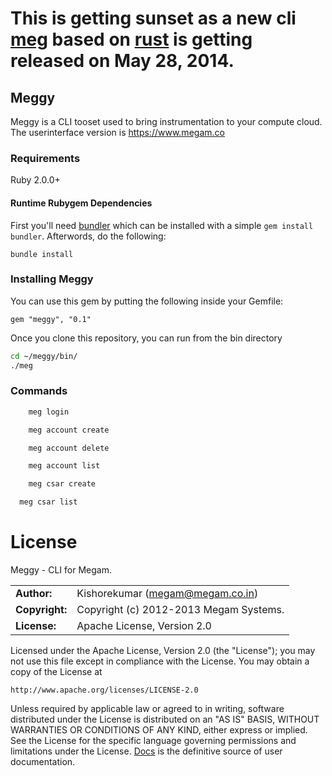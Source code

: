# This is getting sunset as a new cli  [meg](https://github.com/megamsys/meg.git) based on [rust](rust-lang.org) is getting released on May 28, 2014.

## Meggy

Meggy is a CLI tooset used to bring instrumentation to your compute cloud. The  userinterface version is https://www.megam.co


### Requirements

Ruby 2.0.0+


#### Runtime Rubygem Dependencies

First you'll need [bundler](http://github.com/carlhuda/bundler) which can
be installed with a simple `gem install bundler`. Afterwords, do the following:

    bundle install

### Installing Meggy

You can use this gem by putting the following inside your Gemfile:

    gem "meggy", "0.1"

Once you clone this repository, you can run from the bin directory

```bash
cd ~/meggy/bin/
./meg
```

### Commands

```ruby
	meg	login

	meg account create

	meg account delete

	meg account list

	meg csar create

  meg csar list

```

# License

Meggy - CLI for Megam.

|                      |                                          |
|:---------------------|:-----------------------------------------|
| **Author:**          | Kishorekumar (<megam@megam.co.in>)
| **Copyright:**       | Copyright (c) 2012-2013 Megam Systems.
| **License:**         | Apache License, Version 2.0

Licensed under the Apache License, Version 2.0 (the "License");
you may not use this file except in compliance with the License.
You may obtain a copy of the License at

    http://www.apache.org/licenses/LICENSE-2.0

Unless required by applicable law or agreed to in writing, software
distributed under the License is distributed on an "AS IS" BASIS,
WITHOUT WARRANTIES OR CONDITIONS OF ANY KIND, either express or implied.
See the License for the specific language governing permissions and
limitations under the License.
[Docs](http://docs.megam.co) is the definitive source of user documentation.
